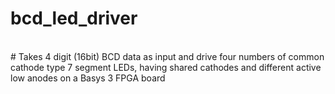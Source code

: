 # bcd_led_driver
<br>
# Takes 4 digit (16bit) BCD data as input and drive four numbers of common cathode type 7 segment LEDs, having shared cathodes and different active low anodes on a Basys 3 FPGA board
